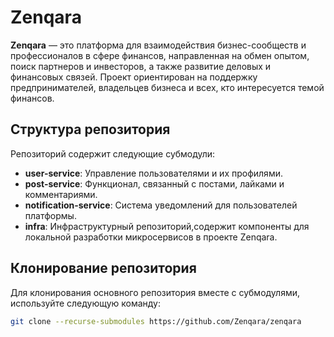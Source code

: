 # Zenqara

**Zenqara** — это платформа для взаимодействия бизнес-сообществ и профессионалов в сфере финансов, направленная на обмен опытом, поиск партнеров и инвесторов, а также развитие деловых и финансовых связей. Проект ориентирован на поддержку предпринимателей, владельцев бизнеса и всех, кто интересуется темой финансов.

## Структура репозитория

Репозиторий содержит следующие субмодули:

- **user-service**: Управление пользователями и их профилями.
- **post-service**: Функционал, связанный с постами, лайками и комментариями.
- **notification-service**: Система уведомлений для пользователей платформы.
- **infra**: Инфраструктурный репозиторий,содержит компоненты для локальной разработки микросервисов в проекте Zenqara.

## Клонирование репозитория

Для клонирования основного репозитория вместе с субмодулями, используйте следующую команду:

```bash
git clone --recurse-submodules https://github.com/Zenqara/zenqara
```